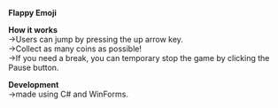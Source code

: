 **Flappy Emoji**    

**How it works**     
->Users can jump by pressing the up arrow key.    
->Collect as many coins as possible!   
->If you need a break, you can temporary stop the game by clicking the Pause button.

**Development**   
->made using C# and WinForms.
